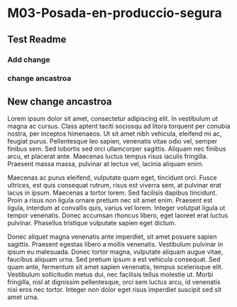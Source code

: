 # M03-Posada-en-produccio-segura
## Test Readme 
### Add change
### change ancastroa
## New change ancastroa
Lorem ipsum dolor sit amet, consectetur adipiscing elit. In vestibulum ut magna ac cursus. Class aptent taciti sociosqu ad litora torquent per conubia nostra, per inceptos himenaeos. Ut sit amet nibh vehicula, eleifend mi ac, feugiat purus. Pellentesque leo sapien, venenatis vitae odio vel, semper finibus sem. Sed lobortis sed orci ullamcorper sagittis. Aliquam nec finibus arcu, et placerat ante. Maecenas luctus tempus risus iaculis fringilla. Praesent massa massa, pulvinar at lectus vel, lacinia aliquam enim.

Maecenas ac purus eleifend, vulputate quam eget, tincidunt orci. Fusce ultrices, est quis consequat rutrum, risus est viverra sem, at pulvinar erat lacus in ipsum. Maecenas a tortor lorem. Sed facilisis dapibus tincidunt. Proin a risus non ligula ornare pretium nec sit amet enim. Praesent est ligula, interdum at convallis quis, varius vel lorem. Integer volutpat ligula ut tempor venenatis. Donec accumsan rhoncus libero, eget laoreet erat luctus pulvinar. Phasellus tristique vulputate sapien eget dictum.

Donec aliquet magna venenatis ante imperdiet, sit amet posuere sapien sagittis. Praesent egestas libero a mollis venenatis. Vestibulum pulvinar in ipsum eu malesuada. Donec tortor magna, vulputate aliquam augue vitae, faucibus aliquam urna. Sed pretium ipsum a est vehicula consequat. Sed quam ante, fermentum sit amet sapien venenatis, tempus scelerisque elit. Vestibulum sollicitudin metus dui, nec facilisis tellus molestie ut. Morbi fringilla, nisl at dignissim pellentesque, orci sem luctus arcu, id venenatis nisi eros nec tortor. Integer non dolor eget risus imperdiet suscipit sed sit amet urna. 

